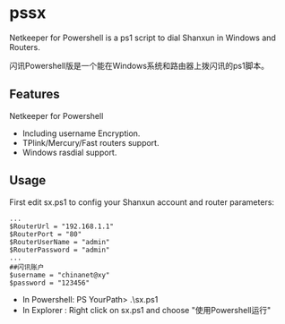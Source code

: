 pssx
====
Netkeeper for Powershell is a ps1 script to dial Shanxun in Windows and Routers.

闪讯Powershell版是一个能在Windows系统和路由器上拨闪讯的ps1脚本。

Features
--------
Netkeeper for Powershell
 - Including username Encryption.
 - TPlink/Mercury/Fast routers support.
 - Windows rasdial support.
 
Usage
-----
First edit sx.ps1 to config your Shanxun account and router parameters:

    ...
    $RouterUrl = "192.168.1.1"
    $RouterPort = "80"
    $RouterUserName = "admin"
    $RouterPassword = "admin"
    ...
    ##闪讯账户
   	$username = "chinanet@xy"
   	$password = "123456"
	
 - In Powershell:  PS YourPath> .\sx.ps1
 - In Explorer  :  Right click on sx.ps1 and choose "使用Powershell运行"
